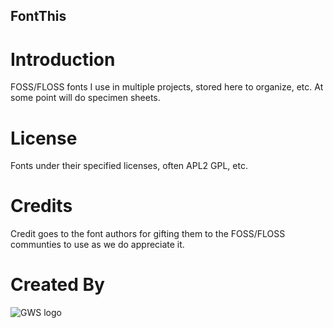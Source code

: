 FontThis
---



# Introduction

FOSS/FLOSS fonts I use in multiple projects, stored here to organize, etc. At some 
point will do specimen sheets.

# License

Fonts under their specified licenses, often APL2 GPL, etc.

# Credits

Credit goes to the font authors for gifting them to the FOSS/FLOSS communties to 
use as we do appreciate it.

# Created By

![GWS logo](https://raw.github.com/shareme/FontThis/master/gws_slide_logo.png)